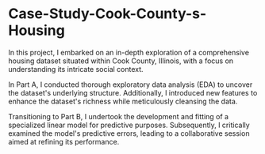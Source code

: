 # Case-Study-Cook-County-s-Housing

In this project, I embarked on an in-depth exploration of a comprehensive housing dataset situated within Cook County, Illinois, with a focus on understanding its intricate social context.

In Part A, I conducted thorough exploratory data analysis (EDA) to uncover the dataset's underlying structure. Additionally, I introduced new features to enhance the dataset's richness while meticulously cleansing the data.

Transitioning to Part B, I undertook the development and fitting of a specialized linear model for predictive purposes. Subsequently, I critically examined the model's predictive errors, leading to a collaborative session aimed at refining its performance.
